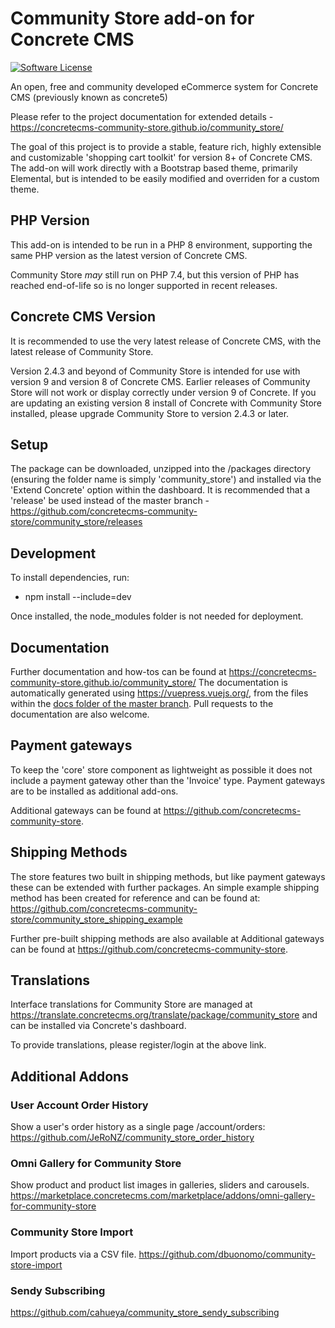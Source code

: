 # Community Store add-on for Concrete CMS

[![Software License](https://img.shields.io/badge/license-MIT-brightgreen.svg?style=flat-square)](LICENSE)

An open, free and community developed eCommerce system for Concrete CMS (previously known as concrete5)

Please refer to the project documentation for extended details - https://concretecms-community-store.github.io/community_store/

The goal of this project is to provide a stable, feature rich, highly extensible and customizable 'shopping cart toolkit' for version 8+ of Concrete CMS.
The add-on will work directly with a Bootstrap based theme, primarily Elemental, but is intended to be easily modified and overriden for a custom theme.

## PHP Version
This add-on is intended to be run in a PHP 8 environment, supporting the same PHP version as the latest version of Concrete CMS.

Community Store _may_ still run on PHP 7.4, but this version of PHP has reached end-of-life so is no longer supported in recent releases.

## Concrete CMS Version
It is recommended to use the very latest release of Concrete CMS, with the latest release of Community Store.

Version 2.4.3 and beyond of Community Store is intended for use with version 9 and version 8 of Concrete CMS.
Earlier releases of Community Store will not work or display correctly under version 9 of Concrete. If you are updating an existing version 8 install of Concrete with Community Store installed, please upgrade Community Store to version 2.4.3 or later.

## Setup
The package can be downloaded, unzipped into the /packages directory (ensuring the folder name is simply 'community_store') and installed via the 'Extend Concrete' option within the dashboard.  It is recommended that a 'release' be used instead of the master branch - https://github.com/concretecms-community-store/community_store/releases

## Development
To install dependencies, run:
- npm install --include=dev

Once installed, the node_modules folder is not needed for deployment.

## Documentation
Further documentation and how-tos can be found at https://concretecms-community-store.github.io/community_store/
The documentation is automatically generated using https://vuepress.vuejs.org/, from the files within the [docs folder of the master branch](https://github.com/concretecms-community-store/community_store/tree/master/docs).
Pull requests to the documentation are also welcome.

## Payment gateways
To keep the 'core' store component as lightweight as possible it does not include a payment gateway other than the 'Invoice' type.
Payment gateways are to be installed as additional add-ons.

Additional gateways can be found at https://github.com/concretecms-community-store.

## Shipping Methods
The store features two built in shipping methods, but like payment gateways these can be extended with further packages.
An simple example shipping method has been created for reference and can be found at:
https://github.com/concretecms-community-store/community_store_shipping_example

Further pre-built shipping methods are also available at Additional gateways can be found at https://github.com/concretecms-community-store.

## Translations
Interface translations for Community Store are managed at https://translate.concretecms.org/translate/package/community_store and can be installed via Concrete's dashboard.

To provide translations, please register/login at the above link.

## Additional Addons

### User Account Order History
Show a user's order history as a single page /account/orders:
https://github.com/JeRoNZ/community_store_order_history

### Omni Gallery for Community Store
Show product and product list images in galleries, sliders and carousels.
https://marketplace.concretecms.com/marketplace/addons/omni-gallery-for-community-store

### Community Store Import
Import products via a CSV file.
https://github.com/dbuonomo/community-store-import

### Sendy Subscribing
https://github.com/cahueya/community_store_sendy_subscribing
